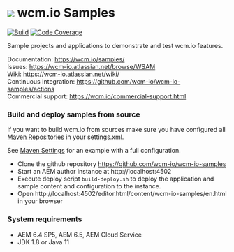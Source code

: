 <img src="https://wcm.io/images/favicon-16@2x.png"/> wcm.io Samples
======
[![Build](https://github.com/wcm-io/wcm-io-samples/workflows/Build/badge.svg?branch=develop)](https://github.com/wcm-io/wcm-io-samples/actions?query=workflow%3ABuild+branch%3Adevelop)
[![Code Coverage](https://codecov.io/gh/wcm-io/wcm-io-samples/branch/develop/graph/badge.svg)](https://codecov.io/gh/wcm-io/wcm-io-samples)

Sample projects and applications to demonstrate and test wcm.io features.

Documentation: https://wcm.io/samples/<br/>
Issues: https://wcm-io.atlassian.net/browse/WSAM<br/>
Wiki: https://wcm-io.atlassian.net/wiki/<br/>
Continuous Integration: https://github.com/wcm-io/wcm-io-samples/actions<br/>
Commercial support: https://wcm.io/commercial-support.html


### Build and deploy samples from source

If you want to build wcm.io from sources make sure you have configured all [Maven Repositories](https://wcm.io/maven.html) in your settings.xml.

See [Maven Settings](https://github.com/wcm-io/wcm-io-samples/blob/develop/.maven-settings.xml) for an example with a full configuration.

- Clone the github repository https://github.com/wcm-io/wcm-io-samples
- Start an AEM author instance at http://localhost:4502
- Execute deploy script `build-deploy.sh` to deploy the application and sample content and configuration to the instance.
- Open http://localhost:4502/editor.html/content/wcm-io-samples/en.html in your browser


### System requirements

- AEM 6.4 SP5, AEM 6.5, AEM Cloud Service
- JDK 1.8 or Java 11

